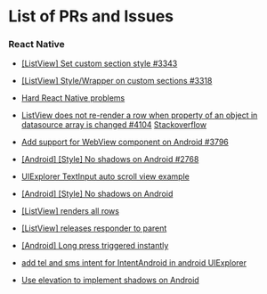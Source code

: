 # List of PRs and Issues

### React Native

- [[ListView] Set custom section style #3343](https://github.com/facebook/react-native/pull/3343)

- [[ListView] Style/Wrapper on custom sections #3318](https://github.com/facebook/react-native/issues/3318)

- [Hard React Native problems](https://github.com/brentvatne/hard-react-native-problems)

- [ListView does not re-render a row when property of an object in datasource array is changed #4104](https://github.com/facebook/react-native/issues/4104)
[Stackoverflow](http://stackoverflow.com/questions/33663461/react-native-listview-row-not-re-rendering-after-state-change/33663737#33663737)

- [Add support for WebView component on Android #3796](https://github.com/facebook/react-native/issues/3796)

- [[Android] [Style] No shadows on Android #2768](https://github.com/facebook/react-native/issues/2768)

- [UIExplorer TextInput auto scroll view example](https://github.com/facebook/react-native/issues/3309)

- [[Android] [Style] No shadows on Android ](https://github.com/facebook/react-native/issues/2768#issuecomment-157391712)

- [[ListView] renders all rows](https://github.com/facebook/react-native/issues/499)

- [[ListView] releases responder to parent](https://github.com/facebook/react-native/issues/1847)

- [[Android] Long press triggered instantly](https://github.com/facebook/react-native/issues/4088)

- [add tel and sms intent for IntentAndroid in android UIExplorer](https://github.com/facebook/react-native/pull/4250)

- [Use elevation to implement shadows on Android](https://github.com/facebook/react-native/pull/4180)
